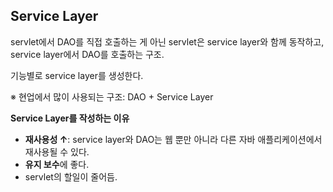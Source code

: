 ## Service Layer
servlet에서 DAO를 직접 호출하는 게 아닌
servlet은 service layer와 함께 동작하고, service layer에서 DAO를 호출하는 구조.

기능별로 service layer를 생성한다.

※ 현업에서 많이 사용되는 구조: DAO + Service Layer


**Service Layer를 작성하는 이유**
- **재사용성 ↑**: service layer와 DAO는 웹 뿐만 아니라 다른 자바 애플리케이션에서 재사용될 수 있다. 
- **유지 보수**에 좋다.
- servlet의 할일이 줄어듬.




<!--stackedit_data:
eyJoaXN0b3J5IjpbMTQ4NTY5NzE0MywtMTM2MDgzMTIwNl19
-->